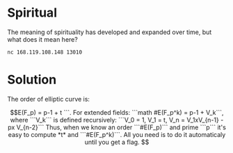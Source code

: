 Spiritual
==========
The meaning of spirituality has developed and expanded over time, but what does it mean here?

```nc 168.119.108.148 13010```

Solution
=========
The order of elliptic curve is: 
```math
E(F_p) = p-1 + t
```.

For extended fields: ```math #E(F_p^k) = p-1 + V_k```, where ```V_k``` is defined recursively: ```V_0 = 1, V_1 = t, V_n = V_1xV_{n-1} - px V_{n-2}```
Thus, when we know an order ```#E(F_p)``` and prime ```p``` it's easy to compute *t* and ```#E(F_p^k)```. All you need is to do it automaticaly until you get a flag.

